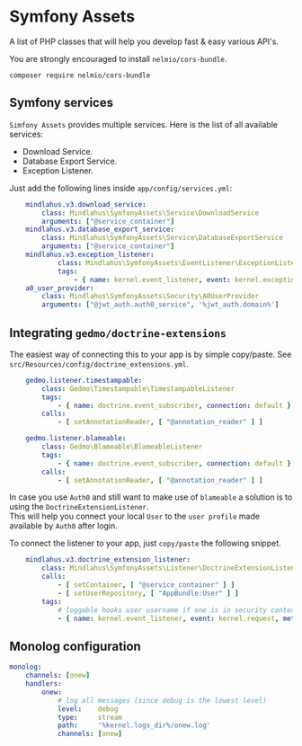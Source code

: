 # Symfony Assets

A list of PHP classes that will help you develop fast & easy various API's.

You are strongly encouraged to install `nelmio/cors-bundle`.

```
composer require nelmio/cors-bundle
```

## Symfony services

`Simfony Assets` provides multiple services. Here is the list of all available services:

- Download Service.
- Database Export Service.
- Exception Listener.

Just add the following lines inside `app/config/services.yml`:
 
```yaml
    mindlahus.v3.download_service:
        class: Mindlahus\SymfonyAssets\Service\DownloadService
        arguments: ["@service_container"]
    mindlahus.v3.database_export_service:
        class: Mindlahus\SymfonyAssets\Service\DatabaseExportService
        arguments: ["@service_container"]
    mindlahus.v3.exception_listener:
            class: Mindlahus\SymfonyAssets\EventListener\ExceptionListener
            tags:
                - { name: kernel.event_listener, event: kernel.exception, method: onKernelException }
    a0_user_provider:
        class: Mindlahus\SymfonyAssets\Security\A0UserProvider
        arguments: ["@jwt_auth.auth0_service", '%jwt_auth.domain%']
```

## Integrating `gedmo/doctrine-extensions`

The easiest way of connecting this to your app is by simple copy/paste. See `src/Resources/config/doctrine_extensions.yml`.

```yaml
    gedmo.listener.timestampable:
        class: Gedmo\Timestampable\TimestampableListener
        tags:
            - { name: doctrine.event_subscriber, connection: default }
        calls:
            - [ setAnnotationReader, [ "@annotation_reader" ] ]

    gedmo.listener.blameable:
        class: Gedmo\Blameable\BlameableListener
        tags:
            - { name: doctrine.event_subscriber, connection: default }
        calls:
            - [ setAnnotationReader, [ "@annotation_reader" ] ]
```

In case you use `Auth0` and still want to make use of `blameable` a solution is to using the `DoctrineExtensionListener`.  
This will help you connect your local `User` to the `user profile` made available by `Auth0` after login.

To connect the listener to your app, just `copy/paste` the following snippet.

```yaml
    mindlahus.v3.doctrine_extension_listener:
        class: Mindlahus\SymfonyAssets\Listener\DoctrineExtensionListener
        calls:
            - [ setContainer, [ "@service_container" ] ]
            - [ setUserRepository, [ "AppBundle:User" ] ]
        tags:
            # loggable hooks user username if one is in security context
            - { name: kernel.event_listener, event: kernel.request, method: onKernelRequest }
```

## Monolog configuration

```yaml
monolog:
    channels: [onew]
    handlers:
        onew:
            # log all messages (since debug is the lowest level)
            level:    debug
            type:     stream
            path:     '%kernel.logs_dir%/onew.log'
            channels: [onew]
```